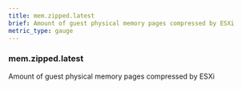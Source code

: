 ```yaml
---
title: mem.zipped.latest
brief: Amount of guest physical memory pages compressed by ESXi
metric_type: gauge
---
```

### mem.zipped.latest

Amount of guest physical memory pages compressed by ESXi